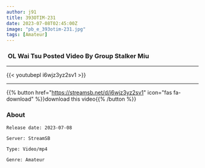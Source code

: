 ```yaml
---
author: j91
title: 393OTIM-231
date: 2023-07-08T02:45:00Z
image: "pb_e_393otim-231.jpg"
tags: [Amateur]
---
```


###  OL Wai Tsu Posted Video By Group Stalker Miu
___

{{< youtubepl i6wjz3yz2sv1 >}}
___

{{% button href="https://streamsb.net/d/i6wjz3yz2sv1" icon="fas fa-download" %}}download this video{{% /button %}}
### About

`Release date: 2023-07-08`

`Server: StreamSB`

`Type: Video/mp4`

`Genre:	Amateur`